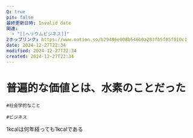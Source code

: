 ```yaml
---
Q: true
pin: false
最終更新日時: Invalid date
関連:
  - "[[ヘリウムビジネス]]"
2ホップリンク: https://www.notion.so/b29486e008b546b0a283fb5f05f010c1
date: 2024-12-27T22:34
modified: 2024-12-27T22:34
created: 2024-12-27T22:34
---
```

# 普遍的な価値とは、水素のことだった

`#社会学的なこと`

`#ビジネス`

1kcalは何年経っても1kcalである